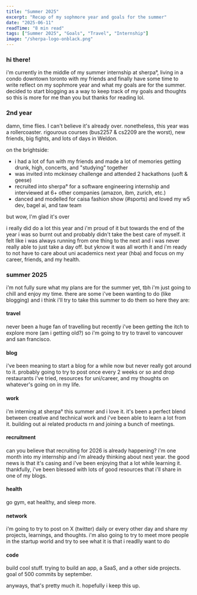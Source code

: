```yaml
---
title: "Summer 2025"
excerpt: "Recap of my sophmore year and goals for the summer"
date: "2025-06-11"
readTime: "8 min read"
tags: ["Summer 2025", "Goals", "Travel", "Internship"]
image: "/sherpa-logo-onblack.png"
---
```


### hi there!

i'm currently in the middle of my summer internship at sherpa°, living in a condo downtown toronto with my friends and finally have some time to write reflect on my sophmore year and what my goals are for the summer. decided to start blogging as a way to keep track of my goals and thoughts so this is more for me than you but thanks for reading lol.

### 2nd year

damn, time flies. I can't believe it's already over. nonetheless, this year was a rollercoaster. rigourous courses (bus2257 & cs2209 are the worst), new friends, big fights, and lots of days in Weldon. 

on the brightside:
- i had a lot of fun with my friends and made a lot of memories getting drunk, high, concerts, and "studying" together
- was invited into mckinsey challenge and attended 2 hackathons (uoft & geese)
- recruited into sherpa° for a software engineering internship and interviewed at 6+ other companies (amazon, ibm, zurich, etc.)
- danced and modelled for caisa fashion show (#sports) and loved my w5 dev, bagel ai, and taw team

but wow, I'm glad it's over

 i really did do a lot this year and i'm proud of it but towards the end of the year i was so burnt out and probably didn't take the best care of myself. it felt like i was always running from one thing to the next and i was never really able to just take a day off. but yknow it was all worth it and i'm ready to not have to care about uni academics next year (hba) and focus on my career, friends, and my health.

### summer 2025

i'm not fully sure what my plans are for the summer yet, tbh i'm just going to chill and enjoy my time. there are some i've been wanting to do (like blogging) and i think i'll try to take this summer to do them so here they are:

#### travel
never been a huge fan of travelling but recently i've been getting the itch to explore more (am i getting old?) so i'm going to try to travel to vancouver and san francisco.

#### blog
i've been meaning to start a blog for a while now but never really got around to it. probably going to try to post once every 2 weeks or so and drop restaurants i've tried, resources for uni/career, and my thoughts on whatever's going on in my life.

#### work
i'm interning at sherpa° this summer and i love it. it's been a perfect blend between creative and technical work and i've been able to learn a lot from it. building out ai related products rn and joining a bunch of meetings.

#### recruitment
can you believe that recruiting for 2026 is already happening? i'm one month into my internship and i'm already thinking about next year. the good news is that it's casing and i've been enjoying that a lot while learning it. thankfully, i've been blessed with lots of good resources that i'll share in one of my blogs.

#### health
go gym, eat healthy, and sleep more.

#### network
i'm going to try to post on X (twitter) daily or every other day and share my projects, learnings, and thoughts. i'm also going to try to meet more people in the startup world and try to see what it is that i readlly want to do

#### code
build cool stuff. trying to build an app, a SaaS, and a other side projects. goal of 500 commits by september.

anyways, that's pretty much it. hopefully i keep this up.










